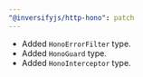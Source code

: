 ```yaml
---
"@inversifyjs/http-hono": patch
---
```


- Added `HonoErrorFilter` type.
- Added `HonoGuard` type.
- Added `HonoInterceptor` type.
